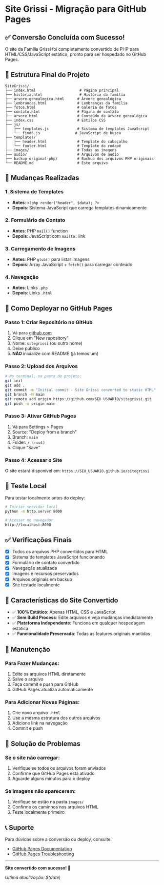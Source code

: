 # Site Grissi - Migração para GitHub Pages

## ✅ **Conversão Concluída com Sucesso!**

O site da Família Grissi foi completamente convertido de PHP para HTML/CSS/JavaScript estático, pronto para ser hospedado no GitHub Pages.

## 📁 **Estrutura Final do Projeto**

```
SiteGrissi/
├── index.html                    # Página principal
├── historia.html                 # História da família
├── arvore-genealogica.html      # Árvore genealógica
├── lembrancas.html              # Lembranças da família
├── fotos.html                   # Galeria de fotos
├── contato.html                 # Página de contato
├── arvore.html                  # Conteúdo da árvore genealógica
├── index.css                    # Estilos CSS
├── js/
│   ├── templates.js             # Sistema de templates JavaScript
│   └── find6.js                # JavaScript de busca
├── templates/
│   ├── header.html              # Template do cabeçalho
│   └── footer.html              # Template do rodapé
├── images/                      # Todas as imagens
├── audio/                       # Arquivos de áudio
├── backup-original-php/         # Backup dos arquivos PHP originais
└── README.md                    # Este arquivo
```

## 🔄 **Mudanças Realizadas**

### 1. **Sistema de Templates**
- **Antes**: `<?php render("header", $data); ?>`
- **Depois**: Sistema JavaScript que carrega templates dinamicamente

### 2. **Formulário de Contato**
- **Antes**: PHP `mail()` function
- **Depois**: JavaScript com `mailto:` link

### 3. **Carregamento de Imagens**
- **Antes**: PHP `glob()` para listar imagens
- **Depois**: Array JavaScript + `fetch()` para carregar conteúdo

### 4. **Navegação**
- **Antes**: Links `.php`
- **Depois**: Links `.html`

## 🚀 **Como Deployar no GitHub Pages**

### Passo 1: Criar Repositório no GitHub
1. Vá para [github.com](https://github.com)
2. Clique em "New repository"
3. Nome: `sitegrissi` (ou outro nome)
4. Deixe público
5. **NÃO** inicialize com README (já temos um)

### Passo 2: Upload dos Arquivos
```bash
# No terminal, na pasta do projeto:
git init
git add .
git commit -m "Initial commit - Site Grissi converted to static HTML"
git branch -M main
git remote add origin https://github.com/SEU_USUARIO/sitegrissi.git
git push -u origin main
```

### Passo 3: Ativar GitHub Pages
1. Vá para Settings > Pages
2. Source: "Deploy from a branch"
3. Branch: `main`
4. Folder: `/ (root)`
5. Clique "Save"

### Passo 4: Acessar o Site
O site estará disponível em: `https://SEU_USUARIO.github.io/sitegrissi`

## 🧪 **Teste Local**

Para testar localmente antes do deploy:

```bash
# Iniciar servidor local
python -m http.server 8000

# Acessar no navegador
http://localhost:8000
```

## ✅ **Verificações Finais**

- [x] Todos os arquivos PHP convertidos para HTML
- [x] Sistema de templates JavaScript funcionando
- [x] Formulário de contato convertido
- [x] Navegação atualizada
- [x] Imagens e recursos preservados
- [x] Arquivos originais em backup
- [x] Site testado localmente

## 🎯 **Características do Site Convertido**

- ✅ **100% Estático**: Apenas HTML, CSS e JavaScript
- ✅ **Sem Build Process**: Edite arquivos e veja mudanças imediatamente
- ✅ **Plataforma Independente**: Funciona em qualquer hospedagem estática
- ✅ **Funcionalidade Preservada**: Todas as features originais mantidas

## 📝 **Manutenção**

### Para Fazer Mudanças:
1. Edite os arquivos HTML diretamente
2. Salve o arquivo
3. Faça commit e push para GitHub
4. GitHub Pages atualiza automaticamente

### Para Adicionar Novas Páginas:
1. Crie novo arquivo `.html`
2. Use a mesma estrutura dos outros arquivos
3. Adicione link na navegação
4. Commit e push

## 🔧 **Solução de Problemas**

### Se o site não carregar:
1. Verifique se todos os arquivos foram enviados
2. Confirme que GitHub Pages está ativado
3. Aguarde alguns minutos para o deploy

### Se imagens não aparecerem:
1. Verifique se estão na pasta `images/`
2. Confirme os caminhos nos arquivos HTML
3. Teste localmente primeiro

## 📞 **Suporte**

Para dúvidas sobre a conversão ou deploy, consulte:
- [GitHub Pages Documentation](https://pages.github.com/)
- [GitHub Pages Troubleshooting](https://docs.github.com/en/pages/getting-started-with-github-pages/troubleshooting-jekyll-build-errors-for-github-pages-sites)

---

**Site convertido com sucesso! 🎉**

*Última atualização: $(date)* 
